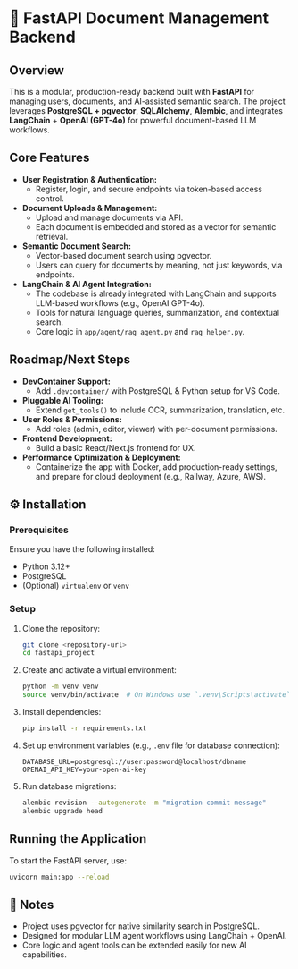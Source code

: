 # 🚀 FastAPI Document Management Backend

## Overview
This is a modular, production-ready backend built with **FastAPI** for managing users, documents, and AI-assisted semantic search. The project leverages **PostgreSQL + pgvector**, **SQLAlchemy**, **Alembic**, and integrates **LangChain** + **OpenAI (GPT-4o)** for powerful document-based LLM workflows.

## Core Features
- **User Registration & Authentication:**
   - Register, login, and secure endpoints via token-based access control.
- **Document Uploads & Management:**
   - Upload and manage documents via API.
   - Each document is embedded and stored as a vector for semantic retrieval.
- **Semantic Document Search:**
    - Vector-based document search using pgvector.
    - Users can query for documents by meaning, not just keywords, via endpoints.
- **LangChain & AI Agent Integration:**
    - The codebase is already integrated with LangChain and supports LLM-based workflows (e.g., OpenAI GPT-4o).
    - Tools for natural language queries, summarization, and contextual search.
    - Core logic in `app/agent/rag_agent.py` and `rag_helper.py`.

## Roadmap/Next Steps

- **DevContainer Support:**
   - Add `.devcontainer/` with PostgreSQL & Python setup for VS Code.
- **Pluggable AI Tooling:**
   - Extend `get_tools()` to include OCR, summarization, translation, etc.
- **User Roles & Permissions:**
   - Add roles (admin, editor, viewer) with per-document permissions.
- **Frontend Development:**
   - Build a basic React/Next.js frontend for UX.
- **Performance Optimization & Deployment:**
   - Containerize the app with Docker, add production-ready settings, and prepare for cloud deployment (e.g., Railway, Azure, AWS).


## ⚙️ Installation
### Prerequisites
Ensure you have the following installed:
- Python 3.12+
- PostgreSQL
- (Optional) `virtualenv` or `venv`

### Setup
1. Clone the repository:
   ```sh
   git clone <repository-url>
   cd fastapi_project
   ```
2. Create and activate a virtual environment:
   ```sh
   python -m venv venv
   source venv/bin/activate  # On Windows use `.venv\Scripts\activate`
   ```
3. Install dependencies:
   ```sh
   pip install -r requirements.txt
   ```
4. Set up environment variables (e.g., `.env` file for database connection):
   ```
   DATABASE_URL=postgresql://user:password@localhost/dbname
   OPENAI_API_KEY=your-open-ai-key
   ```
5. Run database migrations:
   ```sh
   alembic revision --autogenerate -m "migration commit message"
   alembic upgrade head
   ```

## Running the Application
To start the FastAPI server, use:
```sh
uvicorn main:app --reload
```

## 📝 Notes
- Project uses pgvector for native similarity search in PostgreSQL.
- Designed for modular LLM agent workflows using LangChain + OpenAI.
- Core logic and agent tools can be extended easily for new AI capabilities.

